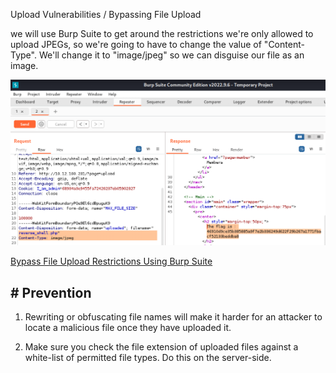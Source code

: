 Upload Vulnerabilities / Bypassing File Upload

we will use Burp Suite to get around the restrictions 
we're only allowed to upload JPEGs, so we're going to have to change the value of "Content-Type". We'll change it to "image/jpeg" so we can disguise our file as an image.

![alt text](./bypass.png)

[Bypass File Upload Restrictions Using Burp Suite](https://null-byte.wonderhowto.com/how-to/bypass-file-upload-restrictions-using-burp-suite-0164148)

## # Prevention

1. Rewriting or obfuscating file names will make it harder for an attacker to locate a malicious file once they have uploaded it.

2. Make sure you check the file extension of uploaded files against a white-list of permitted file types. Do this on the server-side.
